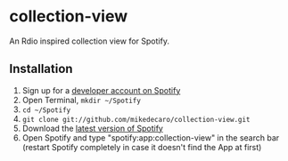 collection-view
===============

An Rdio inspired collection view for Spotify.


## Installation

 1. Sign up for a [developer account on Spotify](http://developer.spotify.com/en/spotify-apps-api/developer-signup/)
 2. Open Terminal, `mkdir ~/Spotify`
 3. `cd ~/Spotify`
 4. `git clone git://github.com/mikedecaro/collection-view.git`
 6. Download the [latest version of Spotify](http://spotify.com/download)
 7. Open Spotify and type "spotify:app:collection-view" in the search bar (restart Spotify completely in case it doesn't find the App at first)
